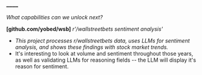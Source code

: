 ### ____

*What capabilities can we unlock next?*

**[github.com/yobed/wsb]** *r'/wallstreetbets sentiment analysis'*
* *This project processes r/wallstreetbets data, uses LLMs for sentiment analysis, and shows these findings with stock market trends.*
* It's interesting to look at volume and sentiment throughout those years, as well as validating LLMs for reasoning fields -- the LLM will display it's reason for sentiment.
